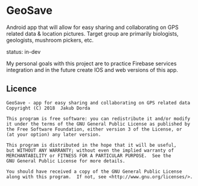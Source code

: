 # GeoSave
Android app that will allow for easy sharing and collaborating on GPS related data & location pictures. Target group are primarily biologists, geologists, mushroom pickers, etc.

status: in-dev

My personal goals with this project are to practice Firebase services integration and in the future create IOS and web versions of this app.

## Licence

    GeoSave - app for easy sharing and collaborating on GPS related data
    Copyright (C) 2018  Jakub Dorda

    This program is free software: you can redistribute it and/or modify
    it under the terms of the GNU General Public License as published by
    the Free Software Foundation, either version 3 of the License, or
    (at your option) any later version.

    This program is distributed in the hope that it will be useful,
    but WITHOUT ANY WARRANTY; without even the implied warranty of
    MERCHANTABILITY or FITNESS FOR A PARTICULAR PURPOSE.  See the
    GNU General Public License for more details.

    You should have received a copy of the GNU General Public License
    along with this program.  If not, see <http://www.gnu.org/licenses/>.
